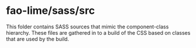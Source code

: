 # fao-lime/sass/src

This folder contains SASS sources that mimic the component-class hierarchy. These files
are gathered in to a build of the CSS based on classes that are used by the build.
